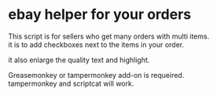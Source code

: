 # ebay helper for your orders 

This script is for sellers who get many orders with multi items.  
it is to add checkboxes next to the items in your order.  

it also enlarge the quality text and highlight.  

Greasemonkey or tampermonkey add-on is requeired.  
tampermonkey and scriptcat will work.    

